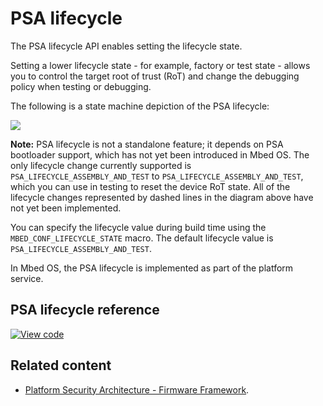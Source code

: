 # PSA lifecycle

The PSA lifecycle API enables setting the lifecycle state.

Setting a lower lifecycle state - for example, factory or test state - allows you to control the target root of trust (RoT) and change the debugging policy when testing or debugging.

The following is a state machine depiction of the PSA lifecycle:

<span class="images">![](../../images/psa_lifecycle.png)</span>

<span class="notes"> **Note:** PSA lifecycle is not a standalone feature; it depends on PSA bootloader support, which has not yet been introduced in Mbed OS. The only lifecycle change currently supported is `PSA_LIFECYCLE_ASSEMBLY_AND_TEST` to `PSA_LIFECYCLE_ASSEMBLY_AND_TEST`, which you can use in testing to reset the device RoT state. All of the lifecycle changes represented by dashed lines in the diagram above have not yet been implemented.
</span>

You can specify the lifecycle value during build time using the `MBED_CONF_LIFECYCLE_STATE` macro. The default lifecycle value is `PSA_LIFECYCLE_ASSEMBLY_AND_TEST`.

In Mbed OS, the PSA lifecycle is implemented as part of the platform service.

## PSA lifecycle reference

[![View code](https://www.mbed.com/embed/?type=library)](https://os.mbed.com/docs/mbed-os/v6.11/mbed-os-api-doxy/lifecycle_8h.html)

## Related content

- [Platform Security Architecture - Firmware Framework](https://pages.arm.com/psa-resources-ff.html).
